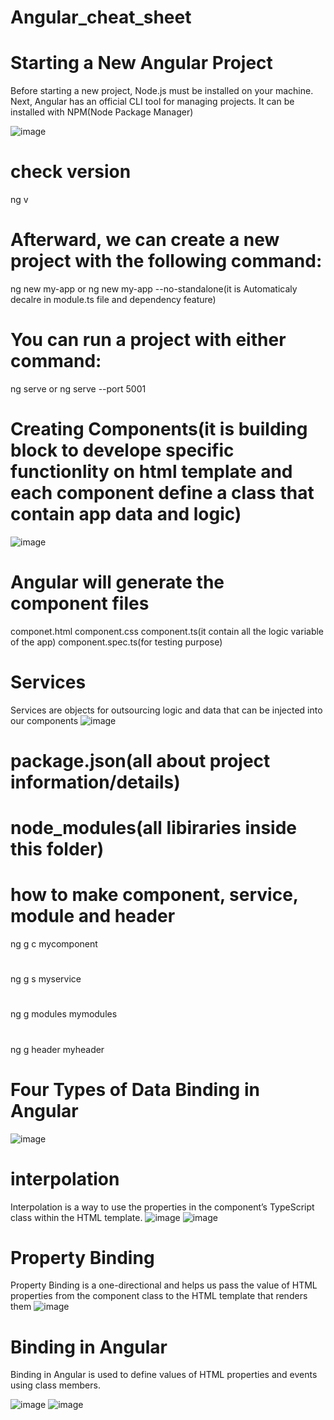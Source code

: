# Angular_cheat_sheet
# Starting a New Angular Project
Before starting a new project, Node.js must be installed on your machine. Next, Angular has an official CLI tool for managing projects. It can be installed with NPM(Node Package Manager)

![image](https://github.com/user-attachments/assets/bc631011-b7bd-40fd-ac33-79fadeed2462)
# check version
ng v
# Afterward, we can create a new project with the following command:
ng new my-app or ng new my-app --no-standalone(it is Automaticaly decalre in module.ts file and dependency feature)
# You can run a project with either command:
ng serve or ng serve --port 5001
# Creating Components(it is building block to develope specific functionlity on html template and each component define a class that contain app data and logic)
![image](https://github.com/user-attachments/assets/5d7506e1-f77e-48e5-bf76-04eda83ae4ff)
# Angular will generate the component files
componet.html
component.css
component.ts(it contain all the logic variable of the app)
component.spec.ts(for testing purpose)
# Services
Services are objects for outsourcing logic and data that can be injected into our components
![image](https://github.com/user-attachments/assets/b790ca17-f713-4958-9198-cf57f3ffdd25)
# package.json(all about project information/details)
# node_modules(all libiraries inside this folder)
# how to make component, service, module and header
ng g c mycomponent
#
ng g s myservice
#
ng g modules mymodules
#
ng g header myheader
# Four Types of Data Binding in Angular 
![image](https://github.com/user-attachments/assets/629461cf-f833-4200-bf0b-421af5dd7df3)
# interpolation
Interpolation is a way to use the properties in the component’s TypeScript class within the HTML template.
![image](https://github.com/user-attachments/assets/d16113c3-a8fd-49e4-b895-8be2d47a553a)
![image](https://github.com/user-attachments/assets/335fd64d-6edd-43ce-b799-f8f43604c9a5)
# Property Binding
Property Binding is a one-directional and helps us pass the value of HTML properties from the component class to the HTML template that renders them
![image](https://github.com/user-attachments/assets/56f4e57f-2d73-4e4b-9ad2-6a5262fbbd7f)

# Binding in Angular
Binding in Angular is used to define values of HTML properties and events using class members.  



![image](https://github.com/user-attachments/assets/c733a55f-9835-4429-ab6f-da8e9e1e88a2)
![image](https://github.com/user-attachments/assets/ece703b6-5a84-43f8-8b13-57d249fbc42b)



